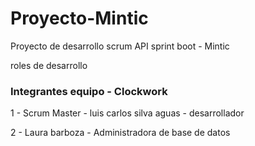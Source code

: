 # Proyecto-Mintic
Proyecto de desarrollo scrum API sprint boot - Mintic

roles de desarrollo 

### Integrantes equipo - Clockwork

1 - Scrum Master - luis carlos silva aguas - desarrollador

2 - Laura barboza - Administradora de base de datos

